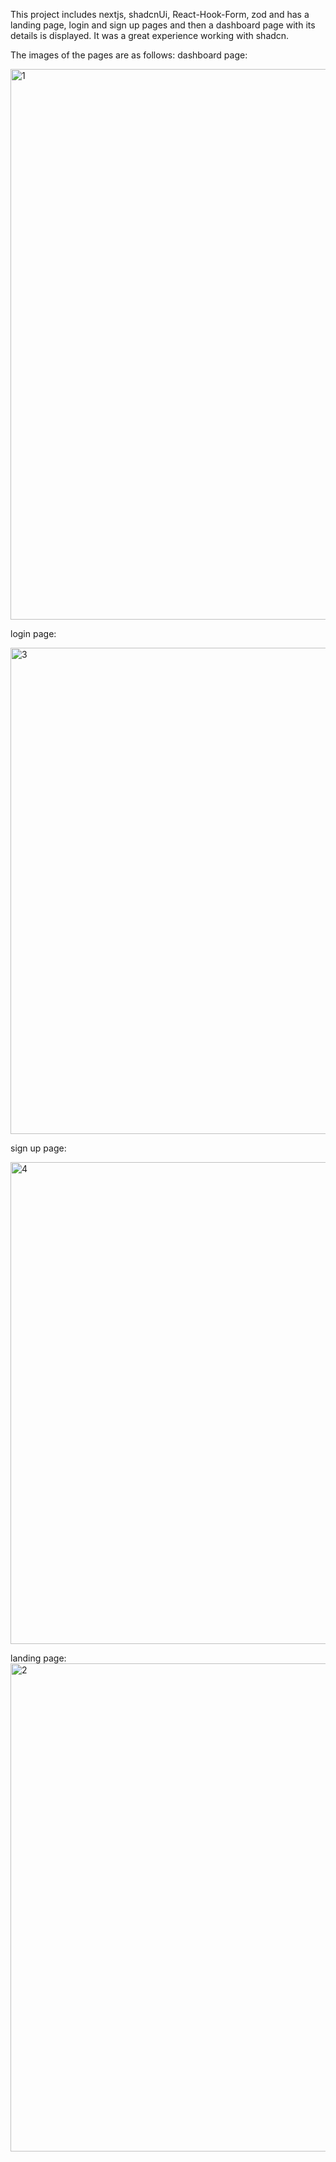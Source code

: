 This project includes nextjs, shadcnUi, React-Hook-Form, zod and has a landing page, login and sign up pages and then a dashboard page with its details is displayed. It was a great experience working with shadcn.

The images of the pages are as follows:
dashboard page:

<img width="1900" height="881" alt="1" src="https://github.com/user-attachments/assets/7f4b72fd-614d-4910-9d79-60930235d0e5" />


login page:

<img width="1901" height="778" alt="3" src="https://github.com/user-attachments/assets/6fa1ef6e-d39d-4118-bad1-f5ff2d7843ac" />


sign up page:


<img width="1897" height="771" alt="4" src="https://github.com/user-attachments/assets/21d35162-c78c-45fd-a08b-474d5c506833" />



landing page:
<img width="1916" height="781" alt="2" src="https://github.com/user-attachments/assets/a2721d80-8857-4d0a-bb2b-e05b404e9e67" />

